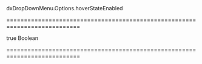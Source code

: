 <!--id-->dxDropDownMenu.Options.hoverStateEnabled<!--/id-->
===========================================================================
<!--default-->true<!--/default-->
<!--type-->Boolean<!--/type-->
===========================================================================

